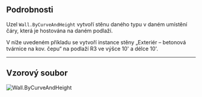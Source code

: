 ## Podrobnosti
Uzel `Wall.ByCurveAndHeight` vytvoří stěnu daného typu v daném umístění čáry, která je hostována na daném podlaží.

V níže uvedeném příkladu se vytvoří instance stěny „Exteriér – betonová tvárnice na kov. čepu“ na podlaží R3 ve výšce 10' a délce 10'.
___
## Vzorový soubor

![Wall.ByCurveAndHeight](./Revit.Elements.Wall.ByCurveAndHeight_img.jpg)
